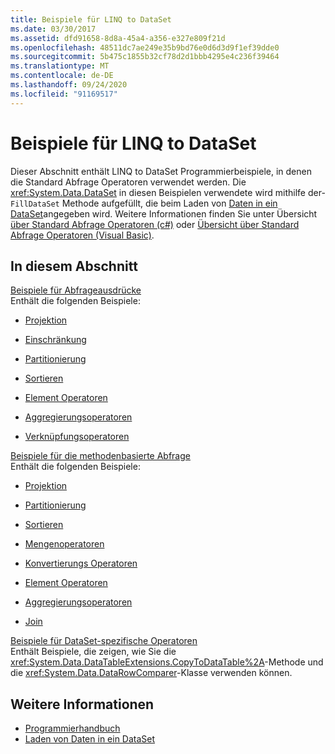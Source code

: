 ```yaml
---
title: Beispiele für LINQ to DataSet
ms.date: 03/30/2017
ms.assetid: dfd91658-8d8a-45a4-a356-e327e809f21d
ms.openlocfilehash: 48511dc7ae249e35b9bd76e0d6d3d9f1ef39dde0
ms.sourcegitcommit: 5b475c1855b32cf78d2d1bbb4295e4c236f39464
ms.translationtype: MT
ms.contentlocale: de-DE
ms.lasthandoff: 09/24/2020
ms.locfileid: "91169517"
---
```

# <a name="linq-to-dataset-examples"></a>Beispiele für LINQ to DataSet

Dieser Abschnitt enthält LINQ to DataSet Programmierbeispiele, in denen die Standard Abfrage Operatoren verwendet werden. Die <xref:System.Data.DataSet> in diesen Beispielen verwendete wird mithilfe der- `FillDataSet` Methode aufgefüllt, die beim Laden von [Daten in ein DataSet](loading-data-into-a-dataset.md)angegeben wird. Weitere Informationen finden Sie unter Übersicht [über Standard Abfrage Operatoren (c#)](../../../csharp/programming-guide/concepts/linq/standard-query-operators-overview.md) oder [Übersicht über Standard Abfrage Operatoren (Visual Basic)](../../../visual-basic/programming-guide/concepts/linq/standard-query-operators-overview.md).  
  
## <a name="in-this-section"></a>In diesem Abschnitt  

 [Beispiele für Abfrageausdrücke](query-expression-examples-linq-to-dataset.md)  
 Enthält die folgenden Beispiele:  
  
- [Projektion](query-expression-syntax-examples-projection-linq-to-dataset.md)  
  
- [Einschränkung](query-expression-syntax-examples-restriction-linq-to-dataset.md)  
  
- [Partitionierung](query-expression-syntax-examples-partitioning.md)  
  
- [Sortieren](query-expression-syntax-examples-ordering-linq-to-dataset.md)  
  
- [Element Operatoren](query-expression-syntax-examples-element-operators.md)  
  
- [Aggregierungsoperatoren](query-expression-syntax-examples-aggregate-operators.md)  
  
- [Verknüpfungsoperatoren](query-expression-syntax-examples-join-operators.md)  
  
 [Beispiele für die methodenbasierte Abfrage](method-based-query-examples-linq-to-dataset.md)  
 Enthält die folgenden Beispiele:  
  
- [Projektion](method-based-query-syntax-examples-projection.md)  
  
- [Partitionierung](method-based-query-syntax-examples-partitioning-linq.md)  
  
- [Sortieren](method-based-query-syntax-examples-ordering-linq-to-dataset.md)  
  
- [Mengenoperatoren](method-based-query-syntax-examples-set-operators.md)  
  
- [Konvertierungs Operatoren](method-based-query-syntax-examples-conversion-operators.md)  
  
- [Element Operatoren](method-based-query-syntax-examples-element-operators.md)  
  
- [Aggregierungsoperatoren](method-based-query-syntax-examples-aggregate-operators.md)  
  
- [Join](method-based-query-syntax-examples-join-linq-to-dataset.md)  
  
 [Beispiele für DataSet-spezifische Operatoren](dataset-specific-operator-examples-linq-to-dataset.md)  
 Enthält Beispiele, die zeigen, wie Sie die <xref:System.Data.DataTableExtensions.CopyToDataTable%2A>-Methode und die <xref:System.Data.DataRowComparer>-Klasse verwenden können.  
  
## <a name="see-also"></a>Weitere Informationen

- [Programmierhandbuch](programming-guide-linq-to-dataset.md)
- [Laden von Daten in ein DataSet](loading-data-into-a-dataset.md)

